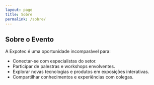 ```yaml
---
layout: page
title: Sobre
permalink: /sobre/
---
```


## Sobre o Evento

A Expotec é uma oportunidade incomparável para:

- Conectar-se com especialistas do setor.
- Participar de palestras e workshops envolventes.
- Explorar novas tecnologias e produtos em exposições interativas.
- Compartilhar conhecimentos e experiências com colegas.